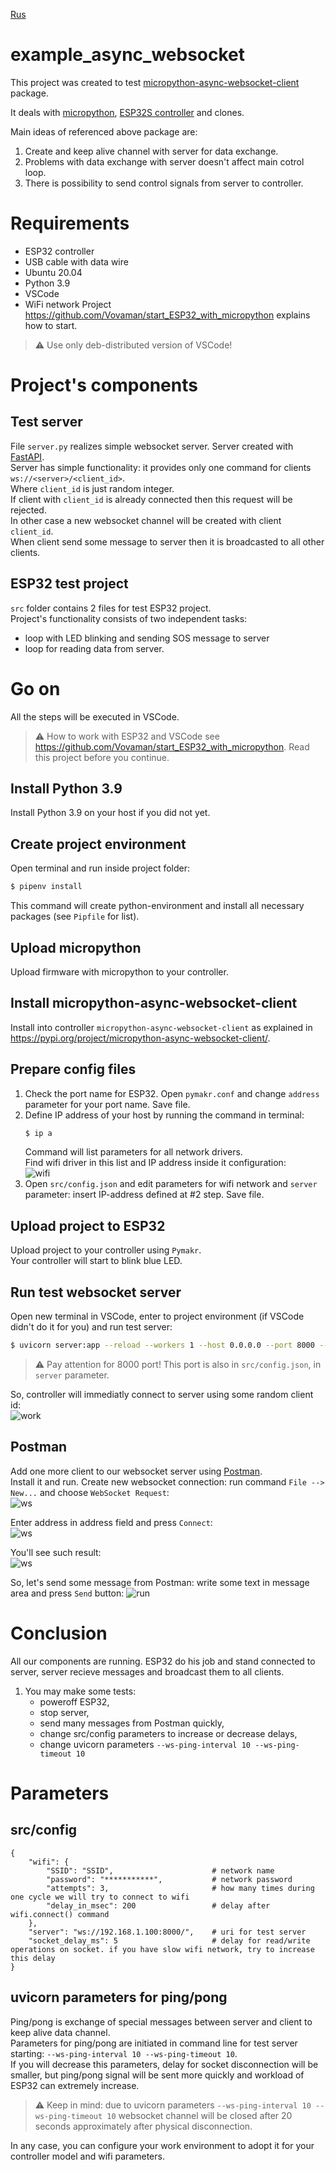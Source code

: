 [Rus](README.rus.md)
# example_async_websocket
This project was created to test [micropython-async-websocket-client](https://pypi.org/project/micropython-async-websocket-client/) package.

It deals with [micropython](https://micropython.org), [ESP32S controller](https://ru.wikipedia.org/wiki/%D0%A4%D0%B0%D0%B9%D0%BB:ESP32_Espressif_ESP-WROOM-32_Dev_Board.jpg) and clones.

Main ideas of referenced above package are:

1. Create and keep alive channel with server for data exchange.
2. Problems with data exchange with server doesn't affect main cotrol loop.
3. There is possibility to send control signals from server to controller.

# Requirements
- ESP32 controller
- USB cable with data wire
- Ubuntu 20.04
- Python 3.9
- VSCode  
- WiFi network
Project https://github.com/Vovaman/start_ESP32_with_micropython explains how to start.

> :warning: Use only deb-distributed version of VSCode!

# Project's components
## Test server
File `server.py` realizes simple websocket server. Server created with [FastAPI](https://fastapi.tiangolo.com/).  
Server has simple functionality: it provides only one command for clients `ws://<server>/<client_id>`.  
Where `client_id` is just random integer.  
If client with `client_id` is already connected then this request will be rejected.  
In other case a new websocket channel will be created with client `client_id`.  
When client send some message to server then it is broadcasted to all other clients.
## ESP32 test project
`src` folder contains 2 files for test ESP32 project.  
Project's functionality consists of two independent tasks: 
- loop with LED blinking and sending SOS message to server
- loop for reading data from server.

# Go on
All the steps will be executed in VSCode.  
> :warning: How to work with ESP32 and VSCode see https://github.com/Vovaman/start_ESP32_with_micropython.
> Read this project before you continue.  
## Install Python 3.9
Install Python 3.9 on your host if you did not yet.
## Create project environment
Open terminal and run inside project folder:
```bash
$ pipenv install
```
This command will create python-environment and install all necessary packages (see `Pipfile` for list).
## Upload micropython
Upload firmware with micropython to your controller.
## Install micropython-async-websocket-client
Install into controller `micropython-async-websocket-client` as explained in https://pypi.org/project/micropython-async-websocket-client/.
## Prepare config files
1. Check the port name for ESP32. 
   Open `pymakr.conf` and change `address` parameter for your port name. Save file.
2. Define IP address of your host by running the command in terminal:
   ```bash
   $ ip a
   ```
   Command will list parameters for all network drivers.  
   Find wifi driver in this list and IP address inside it configuration:  
   ![wifi](img/wifi.png)
3. Open `src/config.json` and edit parameters for wifi network and `server` parameter: insert IP-address defined at #2 step. Save file.
## Upload project to ESP32
Upload project to your controller using `Pymakr`.  
Your controller will start to blink blue LED.
## Run test websocket server
Open new terminal in VSCode, enter to project environment (if VSCode didn't do it for you) and run test server:  
```bash
$ uvicorn server:app --reload --workers 1 --host 0.0.0.0 --port 8000 --ws-ping-interval 10 --ws-ping-timeout 10 --log-level critical
```
> :warning: Pay attention for 8000 port!
> This port is also in `src/config.json`, in `server` parameter.

So, controller will immediatly connect to server using some random client id:  
![work](img/work.png)
## Postman
Add one more client to our websocket server using [Postman](https://www.postman.com/).  
Install it and run. Create new websocket connection: run command `File --> New...` and choose `WebSocket Request`:  
![ws](ing/postman_new_ws.png)

Enter address in address field and press `Connect`:  
![ws](ing/postman_arrd.png)

You'll see such result:  
![ws](ing/postman_conn.png)

So, let's send some message from Postman: write some text in message area and press `Send` button:
![run](ing/running.png)

# Conclusion
All our components are running. ESP32 do his job and stand connected to server, server recieve messages and broadcast them to all clients.  
1. You may make some tests: 
   - poweroff ESP32, 
   - stop server, 
   - send many messages from Postman quickly,
   - change src/config parameters to increase or decrease delays,
   - change uvicorn parameters `--ws-ping-interval 10 --ws-ping-timeout 10`
# Parameters
## src/config
```
{
    "wifi": {
        "SSID": "SSID",                      # network name
        "password": "***********",           # network password
        "attempts": 3,                       # how many times during one cycle we will try to connect to wifi
        "delay_in_msec": 200                 # delay after wifi.connect() command
    },
    "server": "ws://192.168.1.100:8000/",    # uri for test server 
    "socket_delay_ms": 5                     # delay for read/write operations on socket. if you have slow wifi network, try to increase this delay
}
```
## uvicorn parameters for ping/pong
Ping/pong is exchange of special messages between server and client to keep alive data channel.  
Parameters for ping/pong are initiated in command line for test server starting: `--ws-ping-interval 10 --ws-ping-timeout 10`.  
If you will decrease this parameters, delay for socket disconnection will be smaller, but ping/pong signal will be sent more quickly and
workload of ESP32 can extremely increase.  
> :warning: Keep in mind: due to uvicorn parameters `--ws-ping-interval 10 --ws-ping-timeout 10` 
> websocket channel will be closed after 20 seconds approximately after 
> physical disconnection.

In any case, you can configure your work environment to adopt it for your controller model and wifi parameters.